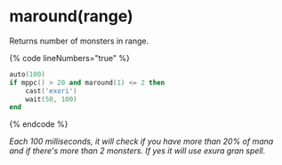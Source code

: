 # maround(range)

Returns number of monsters in range.

{% code lineNumbers="true" %}
```lua
auto(100)
if mppc() > 20 and maround(1) <= 2 then
    cast('exori')
    wait(50, 100)
end
```
{% endcode %}

_Each 100 milliseconds, it will check if you have more than 20% of mana and if there's more than 2 monsters. If yes it will use exura gran spell._


